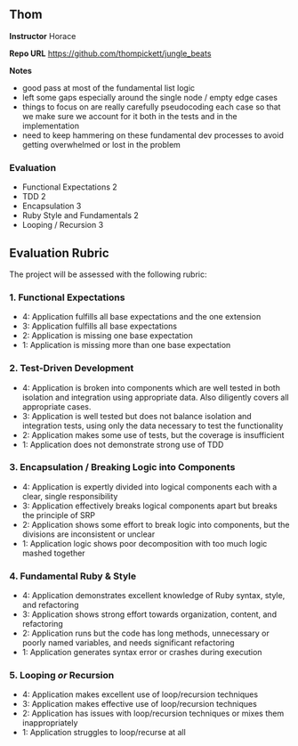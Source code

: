 ## Thom

**Instructor** Horace

**Repo URL** https://github.com/thompickett/jungle_beats

**Notes**

* good pass at most of the fundamental list logic
* left some gaps especially around the single node / empty edge cases
* things to focus on are really carefully pseudocoding each case so that
we make sure we account for it both in the tests and in the implementation
* need to keep hammering on these fundamental dev processes to avoid
getting overwhelmed or lost in the problem

### Evaluation

* Functional Expectations 2
* TDD 2
* Encapsulation 3
* Ruby Style and Fundamentals 2
* Looping / Recursion 3

## Evaluation Rubric

The project will be assessed with the following rubric:

### 1. Functional Expectations

* 4: Application fulfills all base expectations and the one extension
* 3: Application fulfills all base expectations
* 2: Application is missing one base expectation
* 1: Application is missing more than one base expectation

### 2. Test-Driven Development

* 4: Application is broken into components which are well tested in both isolation and integration using appropriate data. Also diligently covers all appropriate cases.
* 3: Application is well tested but does not balance isolation and integration tests, using only the data necessary to test the functionality
* 2: Application makes some use of tests, but the coverage is insufficient
* 1: Application does not demonstrate strong use of TDD

### 3. Encapsulation / Breaking Logic into Components

* 4: Application is expertly divided into logical components each with a clear, single responsibility
* 3: Application effectively breaks logical components apart but breaks the principle of SRP
* 2: Application shows some effort to break logic into components, but the divisions are inconsistent or unclear
* 1: Application logic shows poor decomposition with too much logic mashed together

### 4. Fundamental Ruby & Style

* 4:  Application demonstrates excellent knowledge of Ruby syntax, style, and refactoring
* 3:  Application shows strong effort towards organization, content, and refactoring
* 2:  Application runs but the code has long methods, unnecessary or poorly named variables, and needs significant refactoring
* 1:  Application generates syntax error or crashes during execution

### 5. Looping *or* Recursion

* 4: Application makes excellent use of loop/recursion techniques
* 3: Application makes effective use of loop/recursion techniques
* 2: Application has issues with loop/recursion techniques or mixes them inappropriately
* 1: Application struggles to loop/recurse at all

